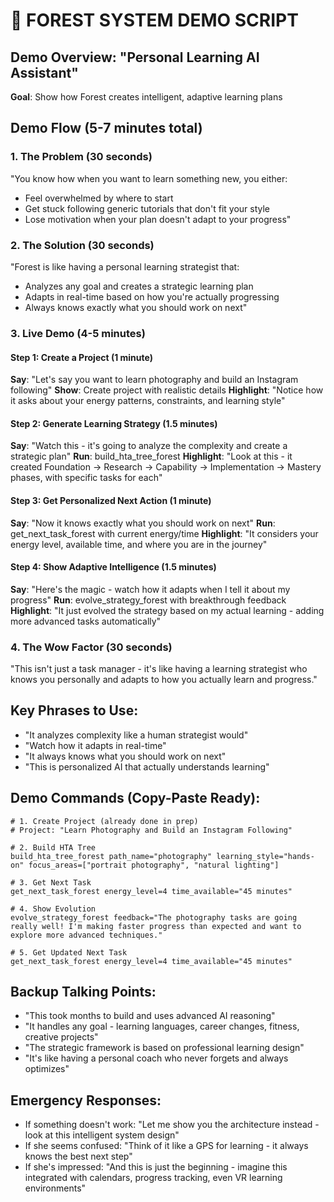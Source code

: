 # 🌟 FOREST SYSTEM DEMO SCRIPT

## Demo Overview: "Personal Learning AI Assistant"
**Goal**: Show how Forest creates intelligent, adaptive learning plans

## Demo Flow (5-7 minutes total)

### 1. **The Problem** (30 seconds)
"You know how when you want to learn something new, you either:
- Feel overwhelmed by where to start
- Get stuck following generic tutorials that don't fit your style
- Lose motivation when your plan doesn't adapt to your progress"

### 2. **The Solution** (30 seconds)  
"Forest is like having a personal learning strategist that:
- Analyzes any goal and creates a strategic learning plan
- Adapts in real-time based on how you're actually progressing
- Always knows exactly what you should work on next"

### 3. **Live Demo** (4-5 minutes)

#### Step 1: Create a Project (1 minute)
**Say**: "Let's say you want to learn photography and build an Instagram following"
**Show**: Create project with realistic details
**Highlight**: "Notice how it asks about your energy patterns, constraints, and learning style"

#### Step 2: Generate Learning Strategy (1.5 minutes)  
**Say**: "Watch this - it's going to analyze the complexity and create a strategic plan"
**Run**: build_hta_tree_forest
**Highlight**: "Look at this - it created Foundation → Research → Capability → Implementation → Mastery phases, with specific tasks for each"

#### Step 3: Get Personalized Next Action (1 minute)
**Say**: "Now it knows exactly what you should work on next"
**Run**: get_next_task_forest with current energy/time
**Highlight**: "It considers your energy level, available time, and where you are in the journey"

#### Step 4: Show Adaptive Intelligence (1.5 minutes)
**Say**: "Here's the magic - watch how it adapts when I tell it about my progress"
**Run**: evolve_strategy_forest with breakthrough feedback
**Highlight**: "It just evolved the strategy based on my actual learning - adding more advanced tasks automatically"

### 4. **The Wow Factor** (30 seconds)
"This isn't just a task manager - it's like having a learning strategist who knows you personally and adapts to how you actually learn and progress."

## Key Phrases to Use:
- "It analyzes complexity like a human strategist would"
- "Watch how it adapts in real-time"
- "It always knows what you should work on next"
- "This is personalized AI that actually understands learning"

## Demo Commands (Copy-Paste Ready):

```
# 1. Create Project (already done in prep)
# Project: "Learn Photography and Build an Instagram Following"

# 2. Build HTA Tree
build_hta_tree_forest path_name="photography" learning_style="hands-on" focus_areas=["portrait photography", "natural lighting"]

# 3. Get Next Task  
get_next_task_forest energy_level=4 time_available="45 minutes"

# 4. Show Evolution
evolve_strategy_forest feedback="The photography tasks are going really well! I'm making faster progress than expected and want to explore more advanced techniques."

# 5. Get Updated Next Task
get_next_task_forest energy_level=4 time_available="45 minutes"
```

## Backup Talking Points:
- "This took months to build and uses advanced AI reasoning"
- "It handles any goal - learning languages, career changes, fitness, creative projects"
- "The strategic framework is based on professional learning design"
- "It's like having a personal coach who never forgets and always optimizes"

## Emergency Responses:
- If something doesn't work: "Let me show you the architecture instead - look at this intelligent system design"
- If she seems confused: "Think of it like a GPS for learning - it always knows the best next step"
- If she's impressed: "And this is just the beginning - imagine this integrated with calendars, progress tracking, even VR learning environments"
